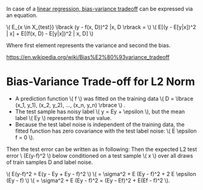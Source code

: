 <script src="https://polyfill.io/v3/polyfill.min.js?features=es6"></script>
<script id="MathJax-script" async src="https://cdn.jsdelivr.net/npm/mathjax@3/es5/tex-mml-chtml.js"></script>


In case of a [linear regression, bias-variance tradeoff](http://www.dam.brown.edu/people/geman/Homepage/Essays%20and%20ideas%20about%20neurobiology/bias-variance.pdf) can be expressed via an equation.

\\( E_{x \in X_{test}} \lbrack (y - f(x, D))^2 |x, D \rbrack = \\)
\\( E[(y - E[y|x])^2 | x] + E[(f(x, D) - E[y|x])^2 | x, D] \\)

Where first element represents the variance and second the bias.


https://en.wikipedia.org/wiki/Bias%E2%80%93variance_tradeoff

# Bias-Variance Trade-off for L2 Norm
- A prediction function \\( f \\) was fitted on the training data \\( D = \lbrace (x_1, y_1), (x_2, y_2), ..., (x_n, y_n) \rbrace \\) .
- The test sample has noisy label \\( y = Ey + \epsilon \\), but the mean label \\( Ey \\) represents the true value.
- Because the test label noise is independent of the training data, the fitted function has zero covariance with the test label noise: \\( E \epsilon f = 0 \\).

Then the  test error can be written as in following:
Then the expected L2 test error \\ (E(y-f)^2 \\) below conditioned on a test sample \\( x \\) over all draws of train samples D and label noise.

\\( E(y-f)^2 = E(y - Ey + Ey - f)^2 \\)
\\( = \sigma^2 + E (Ey - f)^2 + 2 E \epsilon (Ey - f) \\)
\\( = \sigma^2 + E (Ey - f)^2 = (Ey - Ef)^2 + E(Ef - f)^2 \\).